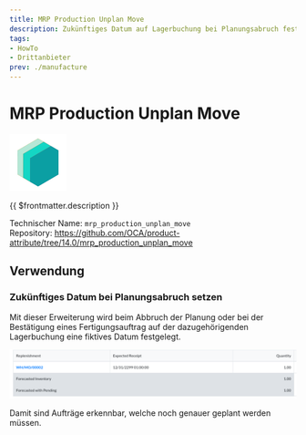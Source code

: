 ```yaml
---
title: MRP Production Unplan Move
description: Zukünftiges Datum auf Lagerbuchung bei Planungsabruch festlegen.
tags:
- HowTo
- Drittanbieter
prev: ./manufacture
---
```

# MRP Production Unplan Move
![icon_oms_box](attachments/icons_odoo_mint_system.png)

{{ $frontmatter.description }}

Technischer Name: `mrp_production_unplan_move`\
Repository: <https://github.com/OCA/product-attribute/tree/14.0/mrp_production_unplan_move>

## Verwendung

### Zukünftiges Datum bei Planungsabruch setzen

Mit dieser Erweiterung wird beim Abbruch der Planung oder bei der Bestätigung eines Fertigungsauftrag auf der dazugehörigenden Lagerbuchung eine fiktives Datum festgelegt.

![](attachments/MRP%20Production%20Unplan%20Move.png)

Damit sind Aufträge erkennbar, welche noch genauer geplant werden müssen.
